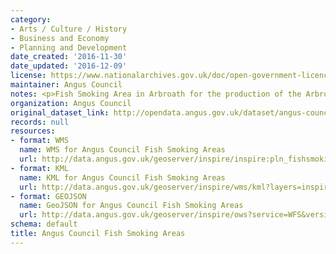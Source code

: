 ```yaml
---
category:
- Arts / Culture / History
- Business and Economy
- Planning and Development
date_created: '2016-11-30'
date_updated: '2016-12-09'
license: https://www.nationalarchives.gov.uk/doc/open-government-licence/version/3/
maintainer: Angus Council
notes: <p>Fish Smoking Area in Arbroath for the production of the Arbroath Smokie</p>
organization: Angus Council
original_dataset_link: http://opendata.angus.gov.uk/dataset/angus-council-fish-smoking-areas
records: null
resources:
- format: WMS
  name: WMS for Angus Council Fish Smoking Areas
  url: http://data.angus.gov.uk/geoserver/inspire/inspire:pln_fishsmoking/wms?service=WMS&request=GetMap
- format: KML
  name: KML for Angus Council Fish Smoking Areas
  url: http://data.angus.gov.uk/geoserver/inspire/wms/kml?layers=inspire:pln_fishsmoking&mode=download
- format: GEOJSON
  name: GeoJSON for Angus Council Fish Smoking Areas
  url: http://data.angus.gov.uk/geoserver/inspire/ows?service=WFS&version=1.0.0&request=GetFeature&typeName=inspire:pln_fishsmoking&outputFormat=application%2Fjson&srsName=EPSG:3857
schema: default
title: Angus Council Fish Smoking Areas
---
```

